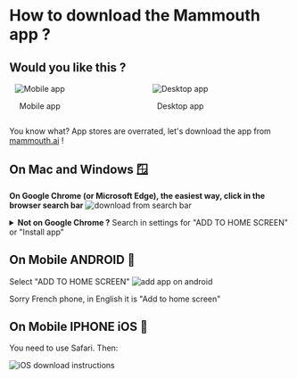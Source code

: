 # How to download the Mammouth app ?

## Would you like this ?

<div style="display: flex; margin: 10px;">
    <div style="text-align: center; margin-right: 10px;">
        <img src="/docs/how-to-download-the-mammouth-app/fond_dcran_avec_mammouth_app_highlighted.jpg" alt="Mobile app" style="max-width: 100%; max-height: 300px; object-fit: contain;">
        <p>Mobile app</p>
    </div>
    <div class="desktop-only" style="flex: 1; text-align: center; margin-left: 10px;">
        <img src="/docs/how-to-download-the-mammouth-app/4c611e74-c6e9-4e83-9913-32cd5d125e08.png" alt="Desktop app" style="max-width: 100%; object-fit: contain;">
        <p>Desktop app</p>
    </div>
</div>

You know what? App stores are overrated, let's download the app from [mammouth.ai](http://mammouth.ai) !

<!-- Desktop Instructions -->
<div class="desktop-only">

## On Mac and Windows 🪟

**On Google Chrome (or Microsoft Edge), the easiest way, click in the browser search bar**
<img src="/docs/how-to-download-the-mammouth-app/download_from_search_bar.png" alt="download from search bar">

<details>
<summary><strong>Not on Google Chrome ?</strong> Search in settings for "ADD TO HOME SCREEN" or "Install app"</summary>
<img src="/docs/how-to-download-the-mammouth-app/fa858bb3-ef5b-44c5-bb5a-a9a1085f3de1.png" alt="download mammouth desktop app" style="max-height: 850px" >
</details>

</div>

## On Mobile ANDROID 🤖

Select "ADD TO HOME SCREEN"
<img src="/docs/how-to-download-the-mammouth-app/add_app_on_android.jpg" alt="add app on android">

<p>Sorry French phone, in English it is "Add to home screen"</p>

## On Mobile IPHONE iOS 🍏

<p>You need to use Safari. Then:</p>
<img src="/docs/how-to-download-the-mammouth-app/iOS_image_for_app_download_revamp.jpg" alt="iOS download instructions">

<style>
    @media (max-width: 768px) {
        .desktop-only {
            display: none;
        }
    }
</style>
